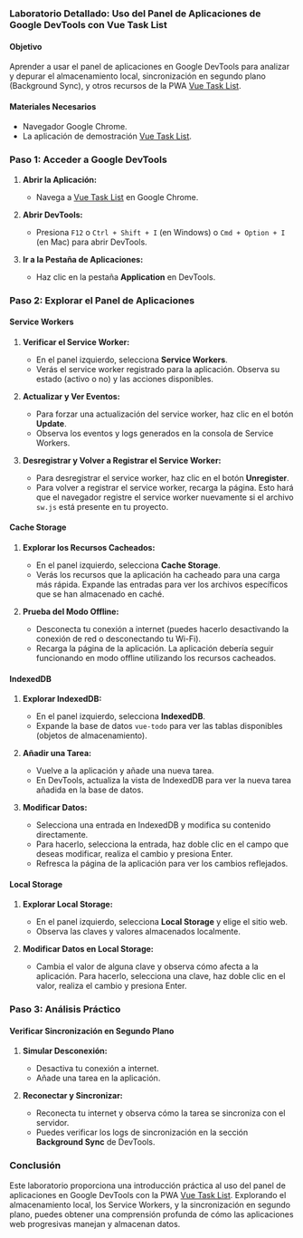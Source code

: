 ### Laboratorio Detallado: Uso del Panel de Aplicaciones de Google DevTools con Vue Task List

#### Objetivo
Aprender a usar el panel de aplicaciones en Google DevTools para analizar y depurar el almacenamiento local, sincronización en segundo plano (Background Sync), y otros recursos de la PWA [Vue Task List](https://bezzubovegor.github.io/vue-task-list/#/lists).

#### Materiales Necesarios
- Navegador Google Chrome.
- La aplicación de demostración [Vue Task List](https://bezzubovegor.github.io/vue-task-list/#/lists).

### Paso 1: Acceder a Google DevTools

1. **Abrir la Aplicación:**
   - Navega a [Vue Task List](https://bezzubovegor.github.io/vue-task-list/#/lists) en Google Chrome.
   
2. **Abrir DevTools:**
   - Presiona `F12` o `Ctrl + Shift + I` (en Windows) o `Cmd + Option + I` (en Mac) para abrir DevTools.

3. **Ir a la Pestaña de Aplicaciones:**
   - Haz clic en la pestaña **Application** en DevTools.

### Paso 2: Explorar el Panel de Aplicaciones

#### Service Workers

1. **Verificar el Service Worker:**
   - En el panel izquierdo, selecciona **Service Workers**.
   - Verás el service worker registrado para la aplicación. Observa su estado (activo o no) y las acciones disponibles.

2. **Actualizar y Ver Eventos:**
   - Para forzar una actualización del service worker, haz clic en el botón **Update**.
   - Observa los eventos y logs generados en la consola de Service Workers.

3. **Desregistrar y Volver a Registrar el Service Worker:**
   - Para desregistrar el service worker, haz clic en el botón **Unregister**.
   - Para volver a registrar el service worker, recarga la página. Esto hará que el navegador registre el service worker nuevamente si el archivo `sw.js` está presente en tu proyecto.

#### Cache Storage

1. **Explorar los Recursos Cacheados:**
   - En el panel izquierdo, selecciona **Cache Storage**.
   - Verás los recursos que la aplicación ha cacheado para una carga más rápida. Expande las entradas para ver los archivos específicos que se han almacenado en caché.

2. **Prueba del Modo Offline:**
   - Desconecta tu conexión a internet (puedes hacerlo desactivando la conexión de red o desconectando tu Wi-Fi).
   - Recarga la página de la aplicación. La aplicación debería seguir funcionando en modo offline utilizando los recursos cacheados.

#### IndexedDB

1. **Explorar IndexedDB:**
   - En el panel izquierdo, selecciona **IndexedDB**.
   - Expande la base de datos `vue-todo` para ver las tablas disponibles (objetos de almacenamiento).

2. **Añadir una Tarea:**
   - Vuelve a la aplicación y añade una nueva tarea.
   - En DevTools, actualiza la vista de IndexedDB para ver la nueva tarea añadida en la base de datos.

3. **Modificar Datos:**
   - Selecciona una entrada en IndexedDB y modifica su contenido directamente.
   - Para hacerlo, selecciona la entrada, haz doble clic en el campo que deseas modificar, realiza el cambio y presiona Enter.
   - Refresca la página de la aplicación para ver los cambios reflejados.

#### Local Storage

1. **Explorar Local Storage:**
   - En el panel izquierdo, selecciona **Local Storage** y elige el sitio web.
   - Observa las claves y valores almacenados localmente.

2. **Modificar Datos en Local Storage:**
   - Cambia el valor de alguna clave y observa cómo afecta a la aplicación. Para hacerlo, selecciona una clave, haz doble clic en el valor, realiza el cambio y presiona Enter.

### Paso 3: Análisis Práctico

#### Verificar Sincronización en Segundo Plano

1. **Simular Desconexión:**
   - Desactiva tu conexión a internet.
   - Añade una tarea en la aplicación. 

2. **Reconectar y Sincronizar:**
   - Reconecta tu internet y observa cómo la tarea se sincroniza con el servidor.
   - Puedes verificar los logs de sincronización en la sección **Background Sync** de DevTools.

### Conclusión

Este laboratorio proporciona una introducción práctica al uso del panel de aplicaciones en Google DevTools con la PWA [Vue Task List](https://bezzubovegor.github.io/vue-task-list/#/lists). Explorando el almacenamiento local, los Service Workers, y la sincronización en segundo plano, puedes obtener una comprensión profunda de cómo las aplicaciones web progresivas manejan y almacenan datos.